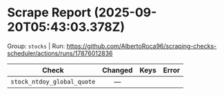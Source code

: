 # Scrape Report (2025-09-20T05:43:03.378Z)

Group: `stocks`  |  Run: https://github.com/AlbertoRoca96/scraping-checks-scheduler/actions/runs/17876012836

| Check | Changed | Keys | Error |
|---|:---:|:--|:--|
| `stock_ntdoy_global_quote` | — |  |  |
